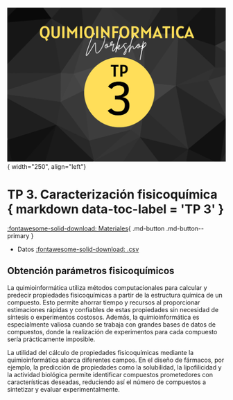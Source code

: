 ![Banner](img/5.png){ width="250", align="left"}

# **TP 3**. Caracterización fisicoquímica { markdown data-toc-label = 'TP 3' }

[:fontawesome-solid-download: Materiales](https://drive.google.com/file/d/1EY_H0N262KwXXhEJQwc_ejARw5o_kVO1/view?usp=sharing){ .md-button .md-button--primary }

<!--
Este es el botón para decargar materiales, en (#) hay que agregar el link correspondiente.
-->

* Datos [:fontawesome-solid-download: .csv](https://drive.google.com/file/d/1x-tgkBqvDYFvQdd1PsCghT9Umtyo76F_/view?usp=drive_link)

## Obtención parámetros fisicoquímicos

La quimioinformática utiliza métodos computacionales para calcular y predecir propiedades fisicoquímicas a partir de la estructura química de un compuesto. Esto permite ahorrar tiempo y recursos al proporcionar estimaciones rápidas y confiables de estas propiedades sin necesidad de síntesis o experimentos costosos. Además, la quimioinformática es especialmente valiosa cuando se trabaja con grandes bases de datos de compuestos, donde la realización de experimentos para cada compuesto sería prácticamente imposible.

La utilidad del cálculo de propiedades fisicoquímicas mediante la quimioinformática abarca diferentes campos. En el diseño de fármacos, por ejemplo, la predicción de propiedades como la solubilidad, la lipofilicidad y la actividad biológica permite identificar compuestos prometedores con características deseadas, reduciendo así el número de compuestos a sintetizar y evaluar experimentalmente.